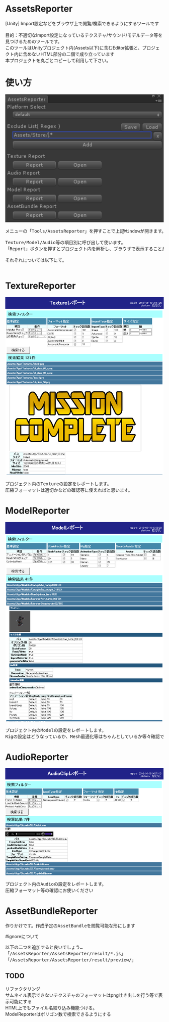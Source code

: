 # AssetsReporter
[Unity] Import設定などをブラウザ上で閲覧/検索できるようにするツールです<br />
<br />
目的：不適切なImport設定になっているテクスチャ/サウンド/モデルデータ等を見つけるためのツールです。<br />
このツールはUnityプロジェクト内(Assets以下)に含むEditor拡張と、プロジェクト内に含めないHTML部分の二個で成り立っています<br />
本プロジェクトを丸ごとコピーして利用して下さい。



# 使い方
![alt text](doc/image/reporterWindow.png)
<pre>
メニューの「Tools/AssetsReporter」を押すことで上記Windowが開きます。

Texture/Model/Audio等の項目別に呼び出して使います。
「Report」ボタンを押すとプロジェクト内を解析し、ブラウザで表示することが出来ます。

それぞれについては以下にて。

</pre>


# TextureReporter
![alt text](doc/image/textureReporter.png)
<pre>
プロジェクト内のTextureの設定をレポートします。
圧縮フォーマットは適切かなどの確認等に使えればと思います。
</pre>

# ModelReporter
![alt text](doc/image/modelReporter.png)
<pre>
プロジェクト内のModelの設定をレポートします。
Rigの設定はどうなっているか、Mesh最適化等はちゃんとしているか等々確認できます
</pre>

# AudioReporter
![alt text](doc/image/audioReporter.png)
<pre>
プロジェクト内のAudioの設定をレポートします。
圧縮フォーマット等の確認にお使いください
</pre>

# AssetBundleReporter
<pre>
作りかけです。作成予定のAssetBundleを閲覧可能な形にします
</pre>

#ignoreについて
<pre>
以下の二つを追加すると良いでしょう…
「/AssetsReporter/AssetsReporter/result/*.js」
「/AssetsReporter/AssetsReporter/result/preview/」
</pre>


## TODO
リファクタリング<br/>
サムネイル表示できないテクスチャのフォーマットはpng吐き出しを行う等で表示可能にする<br />
HTML上でもファイル名絞り込み機能つける。<br />
ModelReporterはポリゴン数で検索できるようにする


